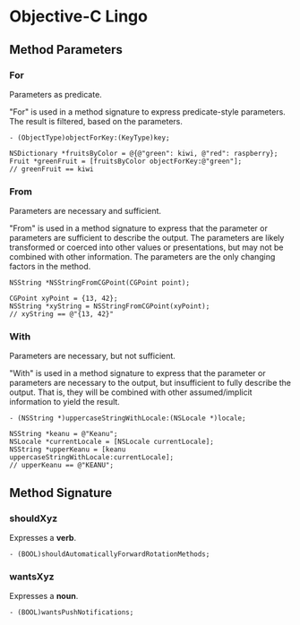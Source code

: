# Objective-C Lingo

## Method Parameters

### For

Parameters as predicate.

"For" is used in a method signature to express predicate-style parameters. The result is filtered, based on the parameters.

```
- (ObjectType)objectForKey:(KeyType)key;

NSDictionary *fruitsByColor = @{@"green": kiwi, @"red": raspberry};
Fruit *greenFruit = [fruitsByColor objectForKey:@"green"];
// greenFruit == kiwi
```

### From

Parameters are necessary and sufficient.

"From" is used in a method signature to express that the parameter or parameters are sufficient to describe the output. The parameters are likely transformed or coerced into other values or presentations, but may not be combined with other information. The parameters are the only changing factors in the method.

```
NSString *NSStringFromCGPoint(CGPoint point);

CGPoint xyPoint = {13, 42};
NSString *xyString = NSStringFromCGPoint(xyPoint);
// xyString == @"{13, 42}"
```

### With

Parameters are necessary, but not sufficient.

"With" is used in a method signature to express that the parameter or parameters are necessary to the output, but insufficient to fully describe the output. That is, they will be combined with other assumed/implicit information to yield the result.

```
- (NSString *)uppercaseStringWithLocale:(NSLocale *)locale;

NSString *keanu = @"Keanu";
NSLocale *currentLocale = [NSLocale currentLocale];
NSString *upperKeanu = [keanu uppercaseStringWithLocale:currentLocale];
// upperKeanu == @"KEANU";
```

## Method Signature

### shouldXyz

Expresses a **verb**.

```
- (BOOL)shouldAutomaticallyForwardRotationMethods;
```

### wantsXyz

Expresses a **noun**.

```
- (BOOL)wantsPushNotifications;
```

